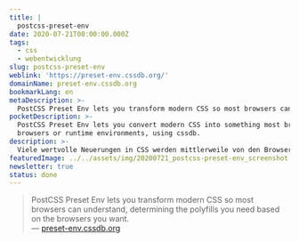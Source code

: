 ```yaml
---
title: |
  postcss-preset-env
date: 2020-07-21T00:00:00.000Z
tags:
  - css
  - webentwicklung
slug: postcss-preset-env
weblink: 'https://preset-env.cssdb.org/'
domainName: preset-env.cssdb.org
bookmarkLang: en
metaDescription: >-
  PostCSS Preset Env lets you transform modern CSS so most browsers can understand, determining the polyfills you need based on the browsers you want.
pocketDescription: >-
  PostCSS Preset Env lets you convert modern CSS into something most browsers can understand, determining the polyfills you need based on your targeted
  browsers or runtime environments, using cssdb.
description: >-
  Viele wertvolle Neuerungen in CSS werden mittlerweile von den Browsern unterstützt. postcss-preset-env ist ein spannendes Tool um noch weitere, künftige Möglichkeiten bereits heute zu nutzen.
featuredImage: ../../assets/img/20200721_postcss-preset-env_screenshot.png
newsletter: true
status: done
---
```

<blockquote lang="en">PostCSS Preset Env lets you transform modern CSS so most browsers can understand, determining the polyfills you need based on the browsers you want.
<footer>— <a href="https://preset-env.cssdb.org/">preset-env.cssdb.org</a></footer></blockquote>
